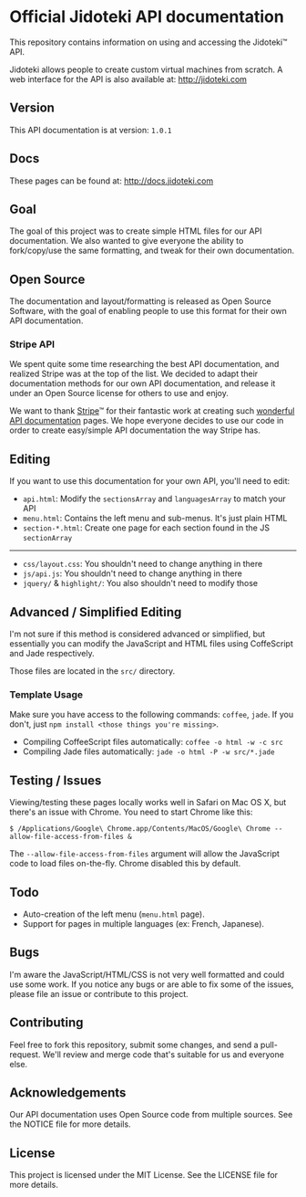 # Official Jidoteki API documentation

This repository contains information on using and accessing the Jidoteki™
API.

Jidoteki allows people to create custom virtual machines from scratch.
A web interface for the API is also available at: http://jidoteki.com

## Version

This API documentation is at version: `1.0.1`

## Docs

These pages can be found at: http://docs.jidoteki.com

## Goal

The goal of this project was to create simple HTML files for our API documentation. We also wanted to give everyone the ability to fork/copy/use the same formatting, and tweak for their own documentation.

## Open Source

The documentation and layout/formatting is released as Open Source Software, with the goal of enabling people to use this format for their own API documentation.

### Stripe API

We spent quite some time researching the best API documentation, and realized
Stripe was at the top of the list. We decided to adapt their documentation
methods for our own API documentation, and release it under an Open Source
license for others to use and enjoy.

We want to thank [Stripe](https://stripe.com/)™ for their fantastic work at creating such [wonderful
API documentation](https://stripe.com/docs/api/) pages. We hope everyone decides to use our code in order to
create easy/simple API documentation the way Stripe has.

## Editing

If you want to use this documentation for your own API, you'll need to edit:

* `api.html`: Modify the `sectionsArray` and `languagesArray` to match your API
* `menu.html`: Contains the left menu and sub-menus. It's just plain HTML
* `section-*.html`: Create one page for each section found in the JS `sectionArray`

----

* `css/layout.css`: You shouldn't need to change anything in there
* `js/api.js`: You shouldn't need to change anything in there
* `jquery/` & `highlight/`: You also shouldn't need to modify those

## Advanced / Simplified Editing

I'm not sure if this method is considered advanced or simplified, but essentially you can modify the JavaScript and HTML files using CoffeScript and Jade respectively.

Those files are located in the `src/` directory.

### Template Usage

Make sure you have access to the following commands: `coffee`, `jade`. If you don't, just `npm install <those things you're missing>`.

* Compiling CoffeeScript files automatically: `coffee -o html -w -c src`
* Compiling Jade files automatically: `jade -o html -P -w src/*.jade`

## Testing / Issues

Viewing/testing these pages locally works well in Safari on Mac OS X, but
there's an issue with Chrome. You need to start Chrome like this:

```
$ /Applications/Google\ Chrome.app/Contents/MacOS/Google\ Chrome --allow-file-access-from-files &
```

The `--allow-file-access-from-files` argument will allow the JavaScript code to
load files on-the-fly. Chrome disabled this by default.

## Todo

* Auto-creation of the left menu (`menu.html` page).
* Support for pages in multiple languages (ex: French, Japanese).

## Bugs

I'm aware the JavaScript/HTML/CSS is not very well formatted and could use some work. If you notice any bugs or are able to fix some of the issues, please file an issue or contribute to this project.

## Contributing

Feel free to fork this repository, submit some changes, and send a pull-request.
We'll review and merge code that's suitable for us and everyone else.

## Acknowledgements

Our API documentation uses Open Source code from multiple sources.
See the NOTICE file for more details.

## License

This project is licensed under the MIT License.
See the LICENSE file for more details.
